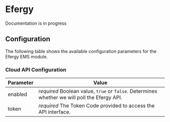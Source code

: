 # Efergy

Documentation is in progress

## Configuration

The following table shows the available configuration parameters for the Efergy EMS module.

### Cloud API Configuration

| Parameter   | Value         |
| ----------- | ------------- |
| enabled     | *required* Boolean value, ```true``` or ```false```. Determines whether we will poll the Efergy API. |
| token       | *required* The Token Code provided to access the API interface. |

